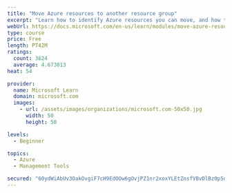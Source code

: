 ```yaml
---
title: "Move Azure resources to another resource group"
excerpt: "Learn how to identify Azure resources you can move, and how to move them to a new resource group."
webUrl: https://docs.microsoft.com/en-us/learn/modules/move-azure-resources-another-resource-group/
type: course
price: Free
length: PT42M
ratings:
  count: 3624
  average: 4.673013
heat: 54

provider:
  name: Microsoft Learn
  domain: microsoft.com
  images:
    - url: /assets/images/organizations/microsoft.com-50x50.jpg
      width: 50
      height: 50

levels:
  - Beginner

topics:
  - Azure
  - Management Tools

secured: "60ydWiAbUv3OakOvgiF7cH9EdOOw6gOvjPZ1nr2xoxYLEtZnsfVBvDlBz0p5oqjX/UFFltePl8Z+v6oTC5eS3VOzJ/LeJSJ/E6TqEP/f4gJ96sxZ3BYY+q8WQxikcJwF7KySUHrkvb7WYsQ+WSoJ/DzlQHrO7d9Fqp8iNkcxN2JYSF9jIRgkB9tFzTQfGQfXRzJYBdoCdoNXnhAdisCRVWnMAbVoWoS2JfNFbNG9a3rrmGEdmhH62yI51SIDYUdVffrzaQydfvDwuJzZ/qWZHBVHZrIYyrP7Jz+Atyq1lXGYu2IfhXkQ2gMTLb1fk0nNJKeCvaLW5qhuSG/4/BSuSaSZ7gg7f4XHVC9bJRzJcTcwvGeA7oyhKfSOXttNPLRiorsEfyOkuj55tk3uf78BMFfpg5HzkP9YZq0R3/dIMB4=;5Pzsgn6QEK65byjIsMNveQ=="
---
```


